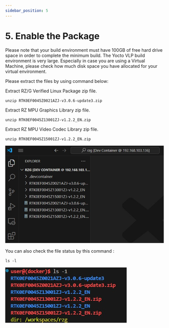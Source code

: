 ```yaml
---
sidebar_position: 5
---
```


# 5. Enable the Package

Please note that your build environment must have 100GB of free hard drive space in order to complete the
minimum build. The Yocto VLP build environment is very large. Especially in case you are using a Virtual
Machine, please check how much disk space you have allocated for your virtual environment.

Please extract the files by using command below:

Extract RZ/G Verified Linux Package zip file.
```
unzip RTK0EF0045Z0021AZJ-v3.0.6-update3.zip
```

Extract RZ MPU Graphics Library zip file.
```
unzip RTK0EF0045Z13001ZJ-v1.2.2_EN.zip
```

Extract RZ MPU Video Codec Library zip file.
```
unzip RTK0EF0045Z15001ZJ-v1.2.2_EN.zip
```

![alt text](<WhatsApp Image 2024-11-27 at 19.03.18_81e2495c.jpg>)

You can also check the file status by this command : 
```
ls -l
```

![alt text](<WhatsApp Image 2024-11-27 at 19.04.42_765d0b0c.jpg>)